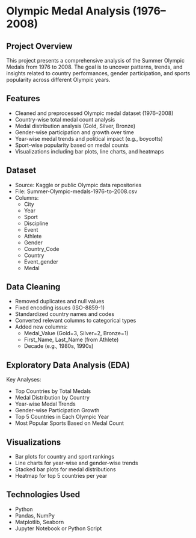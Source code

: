 # Olympic Medal Analysis (1976–2008)

## Project Overview

This project presents a comprehensive analysis of the Summer Olympic Medals from 1976 to 2008. The goal is to uncover patterns, trends, and insights related to country performances, gender participation, and sports popularity across different Olympic years.

## Features

- Cleaned and preprocessed Olympic medal dataset (1976–2008)
- Country-wise total medal count analysis
- Medal distribution analysis (Gold, Silver, Bronze)
- Gender-wise participation and growth over time
- Year-wise medal trends and political impact (e.g., boycotts)
- Sport-wise popularity based on medal counts
- Visualizations including bar plots, line charts, and heatmaps

## Dataset

- Source: Kaggle or public Olympic data repositories
- File: Summer-Olympic-medals-1976-to-2008.csv
- Columns:
  - City
  - Year
  - Sport
  - Discipline
  - Event
  - Athlete
  - Gender
  - Country_Code
  - Country
  - Event_gender
  - Medal

## Data Cleaning

- Removed duplicates and null values
- Fixed encoding issues (ISO-8859-1)
- Standardized country names and codes
- Converted relevant columns to categorical types
- Added new columns:
  - Medal_Value (Gold=3, Silver=2, Bronze=1)
  - First_Name, Last_Name (from Athlete)
  - Decade (e.g., 1980s, 1990s)

## Exploratory Data Analysis (EDA)

Key Analyses:
- Top Countries by Total Medals
- Medal Distribution by Country
- Year-wise Medal Trends
- Gender-wise Participation Growth
- Top 5 Countries in Each Olympic Year
- Most Popular Sports Based on Medal Count

## Visualizations

- Bar plots for country and sport rankings
- Line charts for year-wise and gender-wise trends
- Stacked bar plots for medal distributions
- Heatmap for top 5 countries per year

## Technologies Used

- Python
- Pandas, NumPy
- Matplotlib, Seaborn
- Jupyter Notebook or Python Script


